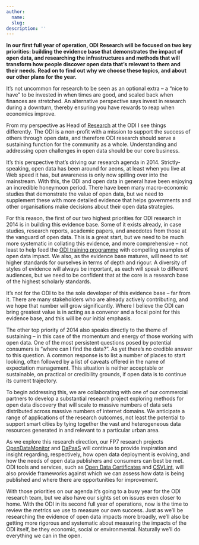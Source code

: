 ```yaml
---
author:
  name: 
  slug: 
description: ''
---
```


<p><strong>In our first full year of operation, ODI Research will be focused on two key priorities: building the evidence base that demonstrates the impact of open data, and researching the infrastructures and methods that will transform how people discover open data that&rsquo;s relevant to them and their needs. Read on to find out why we choose these topics, and about our other plans for the year.</strong></p>

<p>It&rsquo;s not uncommon for research to be seen as an optional extra &ndash; a &ldquo;nice to have&rdquo; to be invested in when times are good, and scaled back when finances are stretched. An alternative perspective says invest in research during a downturn, thereby ensuring you have rewards to reap when economics improve.</p>

<p>From my perspective as Head of <a rel="external" href="http://theodi.org/research">Research</a> at the ODI I see things differently. The ODI is a non-profit with a mission to support the success of others through open data, and therefore ODI research should serve a sustaining function for the community as a whole. Understanding and addressing open challenges in open data should be our core business.</p>

<p>It&rsquo;s this perspective that&rsquo;s driving our research agenda in 2014. Strictly-speaking, open data has been around for aeons, at least when you live at Web speed it has, but awareness is only now spilling over into the mainstream. With this, the ODI and open data in general have been enjoying an incredible honeymoon period. There have been many macro-economic studies that demonstrate the value of open data, but we need to supplement these with more detailed evidence that helps governments and other organisations make decisions about their open data strategies.</p>

<p>For this reason, the first of our two highest priorities for ODI research in 2014 is in building this evidence base. Some of it exists already, in case studies, research reports, academic papers, and anecdotes from those at the vanguard of open data. This is a great start, but we need to be much more systematic in collating this evidence, and more comprehensive &ndash; not least to help feed the <a rel="external" href="http://theodi.org/courses">ODI training programme</a> with compelling examples of open data impact. We also, as the evidence base matures, will need to set higher standards for ourselves in terms of depth and rigour. A diversity of styles of evidence will always be important, as each will speak to different audiences, but we need to be confident that at the core is a research base of the highest scholarly standards.</p>

<p>It&rsquo;s not for the ODI to be the sole developer of this evidence base &ndash; far from it. There are many stakeholders who are already actively contributing, and we hope that number will grow significantly. Where I believe the ODI can bring greatest value is in acting as a convenor and a focal point for this evidence base, and this will be our initial emphasis.</p>

<p>The other top priority of 2014 also speaks directly to the theme of sustaining &ndash; in this case of the momentum and energy of those working with open data. One of the most persistent questions posed by potential consumers is &ldquo;where can I find the data?&rdquo;. As yet there&rsquo;s no credible answer to this question. A common response is to list a number of places to start looking, often followed by a list of caveats offered in the name of expectation management. This situation is neither acceptable or sustainable, on practical or credibility grounds, if open data is to continue its current trajectory. </p>

<p>To begin addressing this, we are collaborating with one of our commercial partners to develop a substantial research project exploring methods for open data discovery that will scale to massive numbers of data sets distributed across massive numbers of internet domains. We anticipate a range of applications of the research outcomes, not least the potential to support smart cities by tying together the vast and heterogeneous data resources generated in and relevant to a particular urban area.</p>

<p>As we explore this research direction, our FP7 research projects <a rel="external" href="http://opendatamonitor.eu/">OpenDataMonitor</a> and <a rel="external" href="http://dapaas.eu/">DaPaaS</a> will continue to provide inspiration and insight regarding, respectively, how open data deployment is evolving, and how the needs of open data publishers and consumers can best be met. ODI tools and services, such as <a rel="external" href="https://certificates.theodi.org/">Open Data Certificates</a> and <a rel="external" href="http://csvlint.io/">CSVLint</a>, will also provide frameworks against which we can assess how data is being published and where there are opportunities for improvement.</p>

<p>With those priorities on our agenda it&rsquo;s going to a busy year for the ODI research team, but we also have our sights set on issues even closer to home. With the ODI in its second full year of operations, now is the time to review the metrics we use to measure our own success. Just as we&rsquo;ll be researching the evidence of open data impacts more broadly, we&rsquo;ll also be getting more rigorous and systematic about measuring the impacts of the ODI itself, be they economic, social or environmental. Naturally we&rsquo;ll do everything we can in the open.</p>

